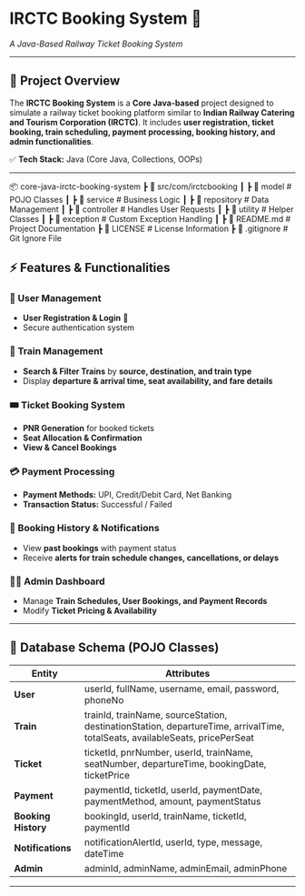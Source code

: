 # **IRCTC Booking System 🚅**  
*A Java-Based Railway Ticket Booking System*  

  

---

## **📌 Project Overview**  
The **IRCTC Booking System** is a **Core Java-based** project designed to simulate a railway ticket booking platform similar to **Indian Railway Catering and Tourism Corporation (IRCTC)**. It includes **user registration, ticket booking, train scheduling, payment processing, booking history, and admin functionalities**.  

✅ **Tech Stack:** Java (Core Java, Collections, OOPs)  


---

📦 core-java-irctc-booking-system ┣ 📂 src/com/irctcbooking ┃ ┣ 📂 model # POJO Classes ┃ ┣ 📂 service # Business Logic ┃ ┣ 📂 repository # Data Management ┃ ┣ 📂 controller # Handles User Requests ┃ ┣ 📂 utility # Helper Classes ┃ ┣ 📂 exception # Custom Exception Handling ┃  ┣ 📜 README.md # Project Documentation ┣ 📜 LICENSE # License Information ┣ 📜 .gitignore # Git Ignore File

## **⚡ Features & Functionalities**  

### **👤 User Management**
- **User Registration & Login** 🔐  
- Secure authentication system  

### **🚆 Train Management**
- **Search & Filter Trains** by **source, destination, and train type**  
- Display **departure & arrival time, seat availability, and fare details**  

### **🎟 Ticket Booking System**
- **PNR Generation** for booked tickets  
- **Seat Allocation & Confirmation**  
- **View & Cancel Bookings**  

### **💳 Payment Processing**
- **Payment Methods:** UPI, Credit/Debit Card, Net Banking  
- **Transaction Status:** Successful / Failed  

### **📜 Booking History & Notifications**
- View **past bookings** with payment status  
- Receive **alerts for train schedule changes, cancellations, or delays**  

### **👨‍💼 Admin Dashboard**
- Manage **Train Schedules, User Bookings, and Payment Records**  
- Modify **Ticket Pricing & Availability**  

---

## **📝 Database Schema (POJO Classes)**
| **Entity**          | **Attributes** |
|---------------------|----------------------------------------------------------|
| **User**           | userId, fullName, username, email, password, phoneNo |
| **Train**          | trainId, trainName, sourceStation, destinationStation, departureTime, arrivalTime, totalSeats, availableSeats, pricePerSeat |
| **Ticket**         | ticketId, pnrNumber, userId, trainName, seatNumber, departureTime, bookingDate, ticketPrice |
| **Payment**        | paymentId, ticketId, userId, paymentDate, paymentMethod, amount, paymentStatus |
| **Booking History** | bookingId, userId, trainName, ticketId, paymentId |
| **Notifications**  | notificationAlertId, userId, type, message, dateTime |
| **Admin**          | adminId, adminName, adminEmail, adminPhone |

---
